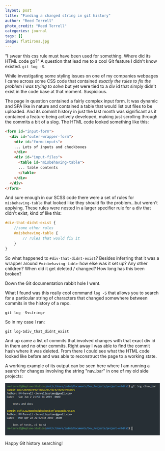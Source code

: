 ```yaml
---
layout: post
title: "Finding a changed string in git history"
author: "Reed Terrell"
photo_credit: "Reed Terrell"
categories: journal
tags: []
image: flatirons.jpg
---
```


"I swear this css rule must have been used for something. Where did its HTML code go?" A question that lead me to a cool Git feature I didn't know existed. `git log -S`.

While investigating some styling issues on one of my companies webpages I came across some CSS code that contained _exactly the rules to fix the problem I was trying to solve_ but yet were tied to a div id that simply didn't exist in the code base at that moment. Suspicious.

The page in question contained a fairly complex input form. It was dynamic and SPA like in nature and contained a table that would list out files to be uploaded. And its commit history in just the last month was significant as it contained a feature being actively developed, making just scrolling through the commits a bit of a slog. The HTML code looked something like this:

```HTML
<form id="input-form">
  <div id="outer-wrapper-form">
    <div id="form-inputs">
    ... Lots of inputs and checkboxes
    </div>
    <div id="input-files">
      <table id="misbehaving-table">
      ... table contents
      </table>
    </div>
  </div>
</form>
```

And sure enough in our SCSS code there were a set of rules for `misbehaving-table` that looked like they should fix the problem...but weren't applying. These rules were nested in a larger specifier rule for a div that didn't exist, kind of like this:

```scss
#div-that-didnt-exist {
    //some other rules
    #misbehaving-table {
        // rules that would fix it
    }
}
```

So what happened to `#div-that-didnt-exist`? Besides inferring that it was a wrapper around `#misbehaving-table` how else was it set up? Any other children? When did it get deleted / changed? How long has this been broken?

Down the Git documentation rabbit hole I went.

What I found was this really cool command `log -S` that allows you to search for a particular string of characters that changed somewhere between commits in the history of a repo.

```console
git log -S<string>
```

So in my case I ran:

```console
git log-Sdiv_that_didnt_exist
```

And up came a list of commits that involved changes with that exact div id in them and no other commits. Right away I was able to find the commit hash where it was deleted. From there I could see what the HTML code looked like before and was able to reconstruct the page to a working state.

A working example of its output can be seen here where I am running a search for changes involving the string "nav_bar" in one of my old side projects:

![git](/assets/img/finding-changed-strings-in-git/git_log_s.png)

Happy Git history searching!
